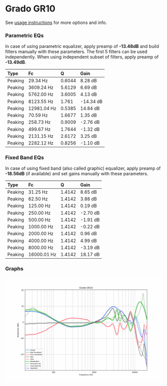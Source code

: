 # Grado GR10
See [usage instructions](https://github.com/jaakkopasanen/AutoEq#usage) for more options and info.

### Parametric EQs
In case of using parametric equalizer, apply preamp of **-13.48dB** and build filters manually
with these parameters. The first 5 filters can be used independently.
When using independent subset of filters, apply preamp of **-13.49dB**.

| Type    | Fc          |      Q | Gain      |
|:--------|:------------|:-------|:----------|
| Peaking | 29.34 Hz    | 0.6044 | 8.28 dB   |
| Peaking | 3609.24 Hz  | 5.6129 | 6.69 dB   |
| Peaking | 5762.00 Hz  | 3.6005 | 4.13 dB   |
| Peaking | 8123.55 Hz  | 1.761  | -14.34 dB |
| Peaking | 12981.04 Hz | 0.5385 | 14.84 dB  |
| Peaking | 70.59 Hz    | 1.6677 | 1.35 dB   |
| Peaking | 258.73 Hz   | 0.9009 | -2.76 dB  |
| Peaking | 499.67 Hz   | 1.7644 | -1.32 dB  |
| Peaking | 2131.15 Hz  | 2.6172 | 3.25 dB   |
| Peaking | 2282.12 Hz  | 0.8256 | -1.10 dB  |

### Fixed Band EQs
In case of using fixed band (also called graphic) equalizer, apply preamp of **-18.56dB**
(if available) and set gains manually with these parameters.

| Type    | Fc          |      Q | Gain     |
|:--------|:------------|:-------|:---------|
| Peaking | 31.25 Hz    | 1.4142 | 8.65 dB  |
| Peaking | 62.50 Hz    | 1.4142 | 3.88 dB  |
| Peaking | 125.00 Hz   | 1.4142 | 0.19 dB  |
| Peaking | 250.00 Hz   | 1.4142 | -2.70 dB |
| Peaking | 500.00 Hz   | 1.4142 | -1.91 dB |
| Peaking | 1000.00 Hz  | 1.4142 | -0.22 dB |
| Peaking | 2000.00 Hz  | 1.4142 | 0.96 dB  |
| Peaking | 4000.00 Hz  | 1.4142 | 4.99 dB  |
| Peaking | 8000.00 Hz  | 1.4142 | -3.19 dB |
| Peaking | 16000.01 Hz | 1.4142 | 18.17 dB |

### Graphs
![](./Grado%20GR10.png)